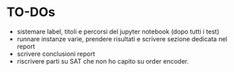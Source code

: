 # TO-DOs

- sistemare label, titoli e percorsi del jupyter notebook (dopo tutti i test)
- runnare instanze varie, prendere risultati e scrivere sezione dedicata nel report
- scrivere conclusioni report
- riscrivere parti su SAT che non ho capito su order encoder.
